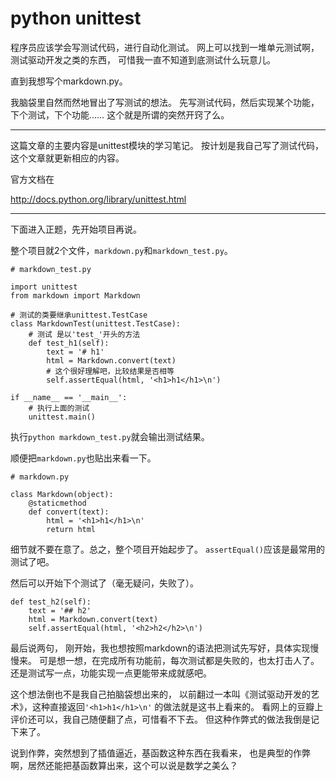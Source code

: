 <!--
Title: python 单元测试笔记（坑）
Tag: python unittest
-->

python unittest
===============

程序员应该学会写测试代码，进行自动化测试。
网上可以找到一堆单元测试啊，测试驱动开发之类的东西，
可惜我一直不知道到底测试什么玩意儿。

直到我想写个markdown.py。

我脑袋里自然而然地冒出了写测试的想法。
先写测试代码，然后实现某个功能，下个测试，下个功能……
这个就是所谓的突然开窍了么。

* * * * *

这篇文章的主要内容是unittest模块的学习笔记。
按计划是我自己写了测试代码，这个文章就更新相应的内容。

官方文档在

<http://docs.python.org/library/unittest.html>

* * * * *

下面进入正题，先开始项目再说。

整个项目就2个文件，`markdown.py`和`markdown_test.py`。

~~~~ {.python}
# markdown_test.py

import unittest
from markdown import Markdown

# 测试的类要继承unittest.TestCase
class MarkdownTest(unittest.TestCase):
    # 测试 是以'test_'开头的方法
    def test_h1(self):
        text = '# h1'
        html = Markdown.convert(text)
        # 这个很好理解吧，比较结果是否相等
        self.assertEqual(html, '<h1>h1</h1>\n')

if __name__ == '__main__':
    # 执行上面的测试
    unittest.main()
~~~~

执行`python markdown_test.py`就会输出测试结果。

顺便把`markdown.py`也贴出来看一下。

~~~~ {.python}
# markdown.py

class Markdown(object):
    @staticmethod
    def convert(text):
        html = '<h1>h1</h1>\n'
        return html
~~~~

细节就不要在意了。总之，整个项目开始起步了。
`assertEqual()`应该是最常用的测试了吧。

然后可以开始下个测试了（毫无疑问，失败了）。

~~~~ {.python}
def test_h2(self):
    text = '## h2'
    html = Markdown.convert(text)
    self.assertEqual(html, '<h2>h2</h2>\n')
~~~~

最后说两句， 刚开始，我也想按照markdown的语法把测试先写好，具体实现慢慢来。
可是想一想，在完成所有功能前，每次测试都是失败的，也太打击人了。
还是测试写一点，功能实现一点更能带来成就感吧。

这个想法倒也不是我自己拍脑袋想出来的，
以前翻过一本叫《测试驱动开发的艺术》，这种直接返回`'<h1>h1</h1>\n'`
的做法就是这书上看来的。
看网上的豆瓣上评价还可以，我自己随便翻了点，可惜看不下去。
但这种作弊式的做法我倒是记下来了。

说到作弊，突然想到了插值逼近，基函数这种东西在我看来，
也是典型的作弊啊，居然还能把基函数算出来，这个可以说是数学之美么？

